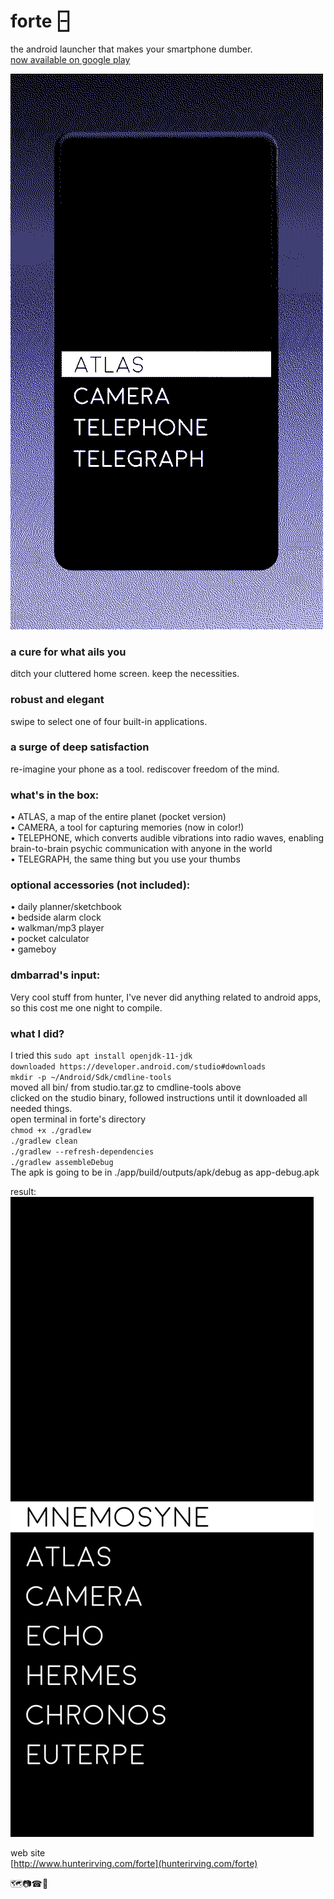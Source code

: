 # forte 🁣
the android launcher that makes your smartphone dumber.  
[now available on google play](https://play.google.com/store/apps/details?id=hunterirving.forte)
  
![](forte.gif)

### a cure for what ails you
ditch your cluttered home screen. keep the necessities.

### robust and elegant
swipe to select one of four built-in applications.

### a surge of deep satisfaction
re-imagine your phone as a tool. rediscover freedom of the mind.

### what's in the box:
• ATLAS, a map of the entire planet (pocket version)  
• CAMERA, a tool for capturing memories (now in color!)  
• TELEPHONE, which converts audible vibrations into radio waves, enabling brain-to-brain psychic communication with anyone in the world  
• TELEGRAPH, the same thing but you use your thumbs  

### optional accessories (not included):
• daily planner/sketchbook  
• bedside alarm clock  
• walkman/mp3 player  
• pocket calculator  
• gameboy  


### dmbarrad's input: 
Very cool stuff from hunter, I've never did anything related to android apps, so this cost me one night to compile.

### what I did?
I tried this
`sudo apt install openjdk-11-jdk`  
`downloaded https://developer.android.com/studio#downloads`  
`mkdir -p ~/Android/Sdk/cmdline-tools`  
moved all bin/ from studio.tar.gz to cmdline-tools above  
clicked on the studio binary, followed instructions until it downloaded all needed things.  
open terminal in forte's directory  
`chmod +x ./gradlew`  
`./gradlew clean`  
`./gradlew --refresh-dependencies`  
`./gradlew assembleDebug`  
The apk is going to be in ./app/build/outputs/apk/debug as app-debug.apk  

result:
![](screenshot_forte.jpg)

web site  
[http://www.hunterirving.com/forte](hunterirving.com/forte)

🗺️📷☎📃


